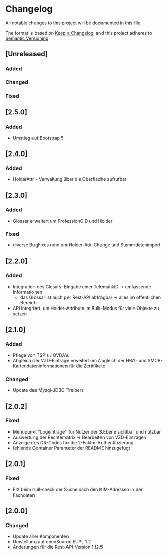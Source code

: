 # Changelog

All notable changes to this project will be documented in this file.

The format is based on [Keep a Changelog](https://keepachangelog.com/en/1.1.0/),
and this project adheres to [Semantic Versioning](https://semver.org/spec/v2.0.0.html).

## [Unreleased]

### Added

### Changed

### Fixed

## [2.5.0]

### Added
- Umstieg auf Bootstrap 5

## [2.4.0]

### Added
- HoldarAttr - Verwaltung über die Oberfläche aufrufbar

## [2.3.0]

### Added
- Glossar erweitert um ProfessionOID und Holder

### Fixed
- diverse BugFixes rund um Holder-Attr-Change und Stammdatenimport

## [2.2.0]

### Added
- Integration des Glosars: Eingabe einer TelematikID -> umfassende Informationen
  - das Glossar ist auch per Rest-API abfragbar -> alles im öffentlichen Bereich
- API integriert, um Holder-Attribute im Bulk-Modus für viele Objekte zu setzen 

## [2.1.0]

### Added
- Pflege von TSP's / QVDA's
- Abgleich der VZD-Einträge erweitert um Abgleich der HBA- und SMCB-Kartendateninformationen für die Zertifikate

### Changed
- Update des Mysql-JDBC-Treibers 

## [2.0.2]

### Fixed
- Menüpunkt "Logeinträge" für Nutzer der 3.Ebene sichtbar und nutzbar
- Auswertung der Rechtematrix -> Bearbeiten von VZD-Einträgen
- Anzeige des QR-Codes für die 2-Faktor-Authentifizierung
- fehlende Container Parameter der README hinzugefügt

## [2.0.1]

### Fixed
- FIX beim null-check der Suche nach den KIM-Adressen in den Fachdaten

## [2.0.0]

### Changed
- Update aller Komponenten
- Umstellung auf openSource EUPL 1.2
- Änderungen für die Rest-API-Version 1.12.5
